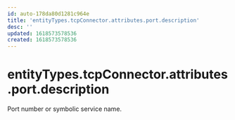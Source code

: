 ```yaml
---
id: auto-178da80d1281c964e
title: 'entityTypes.tcpConnector.attributes.port.description'
desc: ''
updated: 1618573578536
created: 1618573578536
---
```

# entityTypes.tcpConnector.attributes.port.description

Port number or symbolic service name.